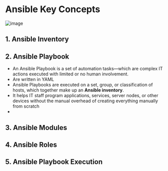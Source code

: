 # Ansible Key Concepts
![image](https://github.com/novatecstack/ansible-masterclass/assets/121426292/59325439-61f5-4da3-bfc1-f5ef139097f8)

## 1. Ansible Inventory

## 2. Ansible Playbook
- An Ansible Playbook is a set of automation tasks—which are complex IT actions executed with limited or no human involvement.
- Are written in YAML
- Ansible Playbooks are executed on a set, group, or classification of hosts, which together make up an <b>Ansible inventory</b>.
- It helps IT staff program applications, services, server nodes, or other devices without the manual overhead of creating everything manually from scratch
- 
## 3. Ansible Modules

## 4. Ansible Roles

## 5. Ansible Playbook Execution
